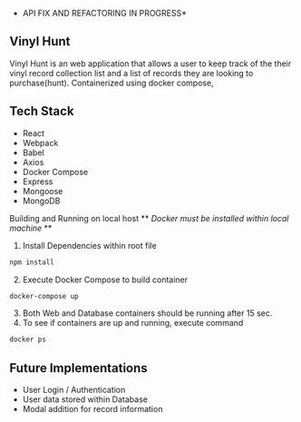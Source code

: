 * API FIX AND REFACTORING IN PROGRESS* 


Vinyl Hunt 
---
Vinyl Hunt is an web application that allows a user to keep track of the their vinyl record collection list and a list of records they are looking to purchase(hunt). Containerized using docker compose,

Tech Stack
---
- React
- Webpack
- Babel
- Axios
- Docker Compose
- Express
- Mongoose
- MongoDB

Building and Running on local host
  ** *Docker must be installed within local machine* **
  1. Install Dependencies within root file
   ```sh
   npm install
   ```
   

  2. Execute Docker Compose to build container 
   ```sh
   docker-compose up
   ```
    
  3. Both Web and Database containers should be running after 15 sec.
  4. To see if containers are up and running, execute command 
   ```sh
   docker ps
   ```
   
   


Future Implementations
---
- User Login / Authentication 
- User data stored within Database
- Modal addition for record information
